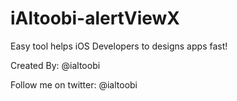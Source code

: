 # iAltoobi-alertViewX

Easy tool helps iOS Developers to designs apps fast!

Created By: @ialtoobi

Follow me on twitter: @ialtoobi
